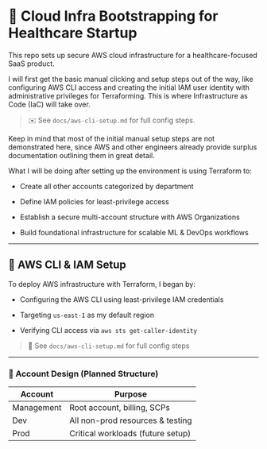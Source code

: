 # 🏥 Cloud Infra Bootstrapping for Healthcare Startup

This repo sets up secure AWS cloud infrastructure for a healthcare-focused SaaS product.

I will first get the basic manual clicking and setup steps out of the way, like configuring AWS CLI access and creating the initial IAM user identity with administrative privileges for Terraforming. This is where Infrastructure as Code (IaC) will take over.

> ✉️ See `docs/aws-cli-setup.md` for full config steps.

Keep in mind that most of the initial manual setup steps are not demonstrated here, since AWS and other engineers already provide surplus documentation outlining them in great detail.

What I will be doing after setting up the environment is using Terraform to:

- Create all other accounts categorized by department
    
- Define IAM policies for least-privilege access
    
- Establish a secure multi-account structure with AWS Organizations
    
- Build foundational infrastructure for scalable ML & DevOps workflows
    
---
## 🔐 AWS CLI & IAM Setup

To deploy AWS infrastructure with Terraform, I began by:

- Configuring the AWS CLI using least-privilege IAM credentials
    
- Targeting `us-east-1` as my default region
    
- Verifying CLI access via `aws sts get-caller-identity`
    
> 📁 See `docs/aws-cli-setup.md` for full config steps
---
### 📂 Account Design (Planned Structure)

| Account    | Purpose                           |
| ---------- | --------------------------------- |
| Management | Root account, billing, SCPs       |
| Dev        | All non-prod resources & testing  |
| Prod       | Critical workloads (future setup) |
